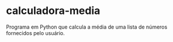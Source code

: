 # calculadora-media
Programa em Python que calcula a média de uma lista de números fornecidos pelo usuário.
